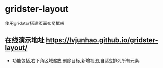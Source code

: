 # gridster-layout
使用gridster搭建页面布局框架
## 在线演示地址  https://lvjunhao.github.io/gridster-layout/
- 功能包括,右下角区域缩放,删除目标,新增视图,自适应排列所有元素.
